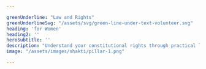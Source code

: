 ```yaml
---

greenUnderline: "Law and Rights"
greenUnderlineSvg: "/assets/svg/green-line-under-text-volunteer.svg"
heading: 'for Women' 
heading2: ''
heroSubtitle: ''
description: "Understand your constitutional rights through practical legal training—so you can protect yourself and act confidently in any situation."
image: "/assets/images/shakti/pillar-1.png"

---
```

